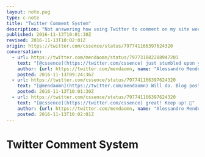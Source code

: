 ```yaml
---
layout: note.pug
type: c-note
title: "Twitter Comment System"
description: "Not answering how using Twitter to comment on my site works yet."
published: 2016-11-13T10:01:30Z
revised: 2016-11-13T10:02:01Z
origin: https://twitter.com/cssence/status/797741166397624320
conversation:
  - url: https://twitter.com/mendaomn/status/797731882288947201
    text: "[@cssence](https://twitter.com/cssence) just stumbled upon your blog. Am wondering how you enabled those twitter-comments! Is it open source/did you write about it? Thanks!"
    author: {url: https://twitter.com/mendaomn, name: "Alessandro Menduni"}
    posted: 2016-11-13T09:24:36Z
  - url: https://twitter.com/cssence/status/797741166397624320
    text: "[@mendaomn](https://twitter.com/mendaomn) Will do. Blog post is in the making, stay tuned."
    posted: 2016-11-13T10:01:30Z
  - url: https://twitter.com/cssence/status/797741166397624320
    text: "[@cssence](https://twitter.com/cssence) great! Keep up! 🙂"
    author: {url: https://twitter.com/mendaomn, name: "Alessandro Menduni"}
    posted: 2016-11-13T10:02:01Z
---
```


# Twitter Comment System
